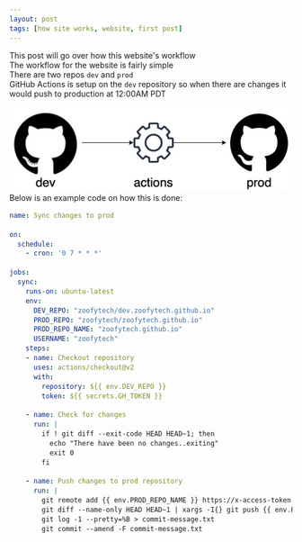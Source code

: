 ```yaml
---
layout: post
tags: [how site works, website, first post]
---
```


This post will go over how this website's workflow  
The workflow for the website is fairly simple  
There are two repos `dev` and `prod`   
GitHub Actions is setup on the `dev` repository so when there are changes it would push to production at 12:00AM PDT  


![workflow](../images/website-workflow.jpg)
Below is an example code on how this is done:  

```yaml
name: Sync changes to prod

on:
  schedule:
    - cron: '0 7 * * *'

jobs:
  sync:
    runs-on: ubuntu-latest
    env:
      DEV_REPO: "zoofytech/dev.zoofytech.github.io"
      PROD_REPO: "zoofytech/zoofytech.github.io"
      PROD_REPO_NAME: "zoofytech.github.io"
      USERNAME: "zoofytech"
    steps:
    - name: Checkout repository
      uses: actions/checkout@v2
      with:
        repository: ${{ env.DEV_REPO }}
        token: ${{ secrets.GH_TOKEN }}

    - name: Check for changes
      run: |
        if ! git diff --exit-code HEAD HEAD~1; then
          echo "There have been no changes..exiting"
          exit 0
        fi

    - name: Push changes to prod repository
      run: |
        git remote add {{ env.PROD_REPO_NAME }} https://x-access-token:${{ secrets.GH_TOKEN }}@github.com/${{ env.USERNAME }}/{{ env.PROD_REPO }}.git
        git diff --name-only HEAD HEAD~1 | xargs -I{} git push {{ env.PROD_REPO_NAME }} HEAD:{} -f
        git log -1 --pretty=%B > commit-message.txt
        git commit --amend -F commit-message.txt
```